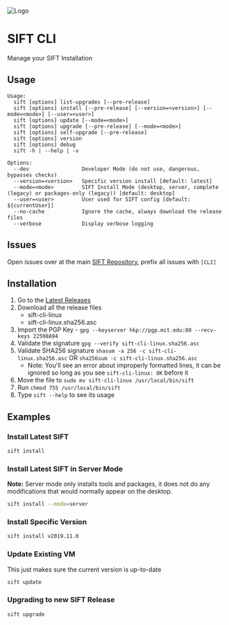 ![Logo](https://images.contentstack.io/v3/assets/blt36c2e63521272fdc/blt3e371eacc79a3ca4/60a5393fe2db156d00f0b8ab/400x460_DFIR_SIFT.jpg)

# SIFT CLI

Manage your SIFT Installation

## Usage

```text
Usage:
  sift [options] list-upgrades [--pre-release]
  sift [options] install [--pre-release] [--version=<version>] [--mode=<mode>] [--user=<user>]
  sift [options] update [--mode=<mode>]
  sift [options] upgrade [--pre-release] [--mode=<mode>]
  sift [options] self-upgrade [--pre-release]
  sift [options] version
  sift [options] debug
  sift -h | --help | -v

Options:
  --dev                 Developer Mode (do not use, dangerous, bypasses checks)
  --version=<version>   Specific version install [default: latest]
  --mode=<mode>         SIFT Install Mode (desktop, server, complete (legacy) or packages-only (legacy)) [default: desktop]
  --user=<user>         User used for SIFT config [default: ${currentUser}]
  --no-cache            Ignore the cache, always download the release files
  --verbose             Display verbose logging
```

## Issues

Open issues over at the main [SIFT Repository](https://github.com/sans-dfir/sift/issues), prefix all issues with `[CLI]`

## Installation

1. Go to the [Latest Releases](https://github.com/sans-dfir/sift-cli/releases/latest)
2. Download all the release files
    * sift-cli-linux
    * sift-cli-linux.sha256.asc
3. Import the PGP Key - `gpg --keyserver hkp://pgp.mit.edu:80 --recv-keys 22598A94`
4. Validate the signature `gpg --verify sift-cli-linux.sha256.asc`
5. Validate SHA256 signature `shasum -a 256 -c sift-cli-linux.sha256.asc` OR `sha256sum -c sift-cli-linux.sha256.asc`
    * Note: You'll see an error about improperly formatted lines, it
      can be ignored so long as you see `sift-cli-linux: OK` before it
6. Move the file to `sudo mv sift-cli-linux /usr/local/bin/sift`
7. Run `chmod 755 /usr/local/bin/sift`
8. Type `sift --help` to see its usage

## Examples

### Install Latest SIFT

```bash
sift install
```

### Install Latest SIFT in Server Mode

**Note:** Server mode only installs tools and packages, it does not do any modifications that would normally appear on the desktop.

```bash
sift install --mode=server
```

### Install Specific Version

```bash
sift install v2019.11.0
```

### Update Existing VM

This just makes sure the current version is up-to-date

```bash
sift update
```

### Upgrading to new SIFT Release

```bash
sift upgrade
```
